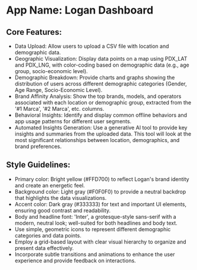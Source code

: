 # **App Name**: Logan Dashboard

## Core Features:

- Data Upload: Allow users to upload a CSV file with location and demographic data.
- Geographic Visualization: Display data points on a map using PDX_LAT and PDX_LNG, with color-coding based on demographic data (e.g., age group, socio-economic level).
- Demographic Breakdown: Provide charts and graphs showing the distribution of users across different demographic categories (Gender, Age Range, Socio-Economic Level).
- Brand Affinity Analysis: Show the top brands, models, and operators associated with each location or demographic group, extracted from the '#1 Marca', '#2 Marca', etc. columns.
- Behavioral Insights: Identify and display common offline behaviors and app usage patterns for different user segments.
- Automated Insights Generation: Use a generative AI tool to provide key insights and summaries from the uploaded data.  This tool will look at the most significant relationships between location, demographics, and brand preferences.

## Style Guidelines:

- Primary color: Bright yellow (#FFD700) to reflect Logan's brand identity and create an energetic feel.
- Background color: Light gray (#F0F0F0) to provide a neutral backdrop that highlights the data visualizations.
- Accent color: Dark gray (#333333) for text and important UI elements, ensuring good contrast and readability.
- Body and headline font: 'Inter', a grotesque-style sans-serif with a modern, neutral look; well-suited for both headlines and body text.
- Use simple, geometric icons to represent different demographic categories and data points.
- Employ a grid-based layout with clear visual hierarchy to organize and present data effectively.
- Incorporate subtle transitions and animations to enhance the user experience and provide feedback on interactions.